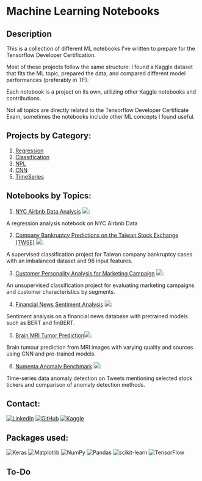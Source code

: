 # Machine Learning Notebooks


## Description

<p>This is a collection of different ML notebooks I've written to prepare for the Tensorflow Developer Certification.</p>
Most of these projects follow the same structure: I found a Kaggle dataset that fits the ML topic, prepared the data, and compared different model performances (preferably in TF). 

Each notebook is a project on its own, utilizing other Kaggle notebooks and contributions.

Not all topics are directly related to the Tensorflow Developer Certificate Exam, sometimes the notebooks include other ML concepts I found useful.


## Projects by Category:

 1) [Regression](1-Regression)
 2) [Classification](2-Classification)
 3) [NPL](3-NLP)
 4) [CNN](4-CNN)
 5) [TimeSeries](5-TimeSeries)
 

## Notebooks by Topics:

1) [NYC Airbnb Data Analysis](1-Regression/AirbnbEDA.ipynb) ![](https://geps.dev/progress/60): 
   
A regression analysis notebook on NYC Airbnb Data
   
2) [Company Bankruptcy Predictions on the Taiwan Stock Exchange (TWSE)](2-Classification/CompanyBankruptcyPrediction/BankruptcyPred.ipynb) ![](https://geps.dev/progress/70): 
   
A supervised classification project for Taiwan company bankruptcy cases with an imbalanced dataset and 96 input features.
   
3) [Customer Personality Analysis for Marketing Campaign](2-Classification/CustomerPersonalityAnalysis/CustomerAnalysis.ipynb) ![](https://geps.dev/progress/70):

An unsupervised classification project for evaluating marketing campaigns and customer characteristics by segments.

4) [Financial News Sentiment Analysis](3-NLP/FinancialNewsNLP.ipynb) ![](https://geps.dev/progress/80):

Sentiment analysis on a financial news database with pretrained models such as BERT and finBERT.

5) [Brain MRI Tumor Prediction](4-CNN/BrainTumourPrediction.ipynb)![](https://geps.dev/progress/30):

Brain tumour prediction from MRI images with varying quality and sources using CNN and pre-trained models. 

6) [Numenta Anomaly Benchmark](5-TimeSeries/NumentaAnomalyBenchmark.ipynb) ![](https://geps.dev/progress/99):

Time-series data anomaly detection on Tweets mentioning selected stock tickers and comparison of anomaly detection methods.


## Contact:

[![LinkedIn](https://img.shields.io/badge/linkedin-%230077B5.svg?style=for-the-badge&logo=linkedin&logoColor=white)](https://www.linkedin.com/in/m-nemeth/)
[![GitHub](https://img.shields.io/badge/github-%23121011.svg?style=for-the-badge&logo=github&logoColor=white)](https://github.com/marci-nemeth)
[![Kaggle](https://img.shields.io/badge/Kaggle-035a7d?style=for-the-badge&logo=kaggle&logoColor=white)](https://www.kaggle.com/marcellnmeth)


## Packages used:
![Keras](https://img.shields.io/badge/Keras-%23D00000.svg?style=for-the-badge&logo=Keras&logoColor=white)
![Matplotlib](https://img.shields.io/badge/Matplotlib-%23ffffff.svg?style=for-the-badge&logo=Matplotlib&logoColor=black)
![NumPy](https://img.shields.io/badge/numpy-%23013243.svg?style=for-the-badge&logo=numpy&logoColor=white)
![Pandas](https://img.shields.io/badge/pandas-%23150458.svg?style=for-the-badge&logo=pandas&logoColor=white)
![scikit-learn](https://img.shields.io/badge/scikit--learn-%23F7931E.svg?style=for-the-badge&logo=scikit-learn&logoColor=white)
![TensorFlow](https://img.shields.io/badge/TensorFlow-%23FF6F00.svg?style=for-the-badge&logo=TensorFlow&logoColor=white)

## To-Do
